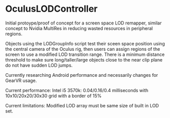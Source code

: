 # OculusLODController
Initial protoype/proof of concept for a screen space LOD remapper, similar concept to Nvidia MultiRes in reducing wasted resources in peripheral regions.

Objects using the LODGroupInfo script test their sceen space position using the central camera of the Oculus rig, then users can assign regions of the screen to use a modified LOD transition range. There is a minimum distance threshold to make sure long/taller/large objects close to the near clip plane do not have sudden LOD jumps.

Currently researching Android performance and necessarily changes for GearVR usage.

Current performance:
Intel i5 3570k: 0.04/0.16/0.4 milliseconds with 10x10/20x20/30x30 grid with a border of 15%

Current limitations:
Modified LOD array must be same size of built in LOD set.
